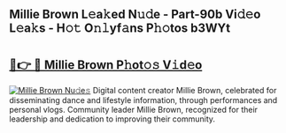 ## Millie Brown L𝚎a𝚔ed N𝚞𝚍e - Part-90b Vi𝚍𝚎o L𝚎a𝚔s - H𝚘𝚝 O𝚗𝚕yf𝚊ns P𝚑𝚘tos b3WYt

# <h2><a href="http://kfcdn76.oniu.top/?m=Millie+Brown">🔗👉 🔴 Millie Brown P𝚑ot𝚘𝚜 V𝚒d𝚎o</a></h2>

[![Millie Brown Nu𝚍e𝚜](https://i.imgur.com/0qMVB7G.gif)](http://kfcdn76.oniu.top/?m=Millie+Brown)
Digital content creator Millie Brown, celebrated for disseminating dance and lifestyle information, through performances and personal vlogs. Community leader Millie Brown, recognized for their leadership and dedication to improving their community.  
